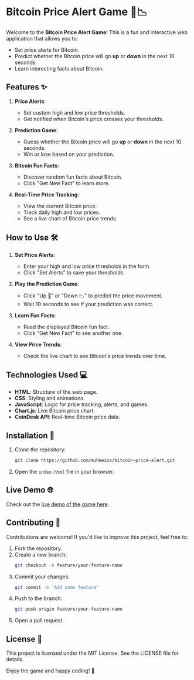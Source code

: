 # Bitcoin Price Alert Game 🚀📉

Welcome to the **Bitcoin Price Alert Game**! This is a fun and interactive web application that allows you to:
- Set price alerts for Bitcoin.
- Predict whether the Bitcoin price will go **up** or **down** in the next 10 seconds.
- Learn interesting facts about Bitcoin.

## Features ✨

1. **Price Alerts**:
   - Set custom high and low price thresholds.
   - Get notified when Bitcoin's price crosses your thresholds.

2. **Prediction Game**:
   - Guess whether the Bitcoin price will go **up** or **down** in the next 10 seconds.
   - Win or lose based on your prediction.

3. **Bitcoin Fun Facts**:
   - Discover random fun facts about Bitcoin.
   - Click "Get New Fact" to learn more.

4. **Real-Time Price Tracking**:
   - View the current Bitcoin price.
   - Track daily high and low prices.
   - See a live chart of Bitcoin price trends.

## How to Use 🛠️

1. **Set Price Alerts**:
   - Enter your high and low price thresholds in the form.
   - Click "Set Alerts" to save your thresholds.

2. **Play the Prediction Game**:
   - Click "Up 🚀" or "Down 📉" to predict the price movement.
   - Wait 10 seconds to see if your prediction was correct.

3. **Learn Fun Facts**:
   - Read the displayed Bitcoin fun fact.
   - Click "Get New Fact" to see another one.

4. **View Price Trends**:
   - Check the live chart to see Bitcoin's price trends over time.

## Technologies Used 💻

- **HTML**: Structure of the web page.
- **CSS**: Styling and animations.
- **JavaScript**: Logic for price tracking, alerts, and games.
- **Chart.js**: Live Bitcoin price chart.
- **CoinDesk API**: Real-time Bitcoin price data.

## Installation 🚀

1. Clone the repository:
   ```bash
   git clone https://github.com/muheezzz/bitcoin-price-alert.git
   ```

2. Open the `index.html` file in your browser.

## Live Demo 🌐

Check out the [live demo of the game here](https://bitcoin-price-alert.s3.us-east-2.amazonaws.com/bitcoin/index.html).

## Contributing 🤝

Contributions are welcome! If you'd like to improve this project, feel free to:

1. Fork the repository.
2. Create a new branch:
   ```bash
   git checkout -b feature/your-feature-name
   ```
3. Commit your changes:
   ```bash
   git commit -m 'Add some feature'
   ```
4. Push to the branch:
   ```bash
   git push origin feature/your-feature-name
   ```
5. Open a pull request.

## License 📄

This project is licensed under the MIT License. See the LICENSE file for details.

Enjoy the game and happy coding! 🎉

